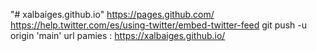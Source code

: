 "# xalbaiges.github.io" 
https://pages.github.com/
https://help.twitter.com/es/using-twitter/embed-twitter-feed
git push -u origin 'main'
url pamies : https://xalbaiges.github.io/